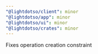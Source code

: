 ```yaml
---
"@lightdotso/client": minor
"@lightdotso/app": minor
"@lightdotso/ui": minor
"@lightdotso/crates": minor
---
```


Fixes operation creation constraint
